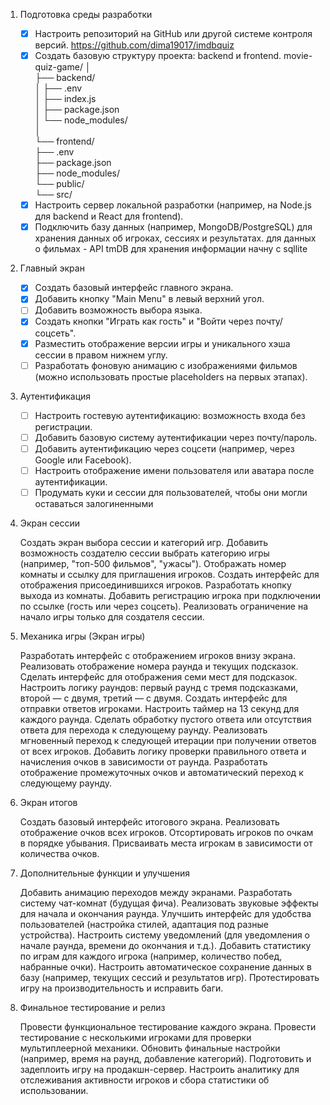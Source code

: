 1. Подготовка среды разработки

    - [x] Настроить репозиторий на GitHub или другой системе контроля версий.
    https://github.com/dima19017/imdbquiz
    - [x] Создать базовую структуру проекта: backend и frontend.
    movie-quiz-game/
    │  
    ├── backend/  
    │   ├── .env  
    │   ├── index.js  
    │   ├── package.json  
    │   └── node_modules/  
    │  
    └── frontend/  
        ├── .env  
        ├── package.json  
        ├── node_modules/  
        └── public/  
        └── src/  
    - [x] Настроить сервер локальной разработки (например, на Node.js для backend и React для frontend).
    - [x] Подключить базу данных (например, MongoDB/PostgreSQL) для хранения данных об игроках, сессиях и результатах.
    для данных о фильмах - API tmDB
    для хранения информации начну с sqllite

2. Главный экран

    - [x] Создать базовый интерфейс главного экрана.
    - [x] Добавить кнопку "Main Menu" в левый верхний угол.
    - [ ] Добавить возможность выбора языка.
    - [x] Создать кнопки "Играть как гость" и "Войти через почту/соцсеть".
    - [x] Разместить отображение версии игры и уникального хэша сессии в правом нижнем углу.
    - [ ] Разработать фоновую анимацию с изображениями фильмов (можно использовать простые placeholders на первых этапах).

3. Аутентификация

    - [ ] Настроить гостевую аутентификацию: возможность входа без регистрации.
    - [ ] Добавить базовую систему аутентификации через почту/пароль.
    - [ ] Добавить аутентификацию через соцсети (например, через Google или Facebook).
    - [ ] Настроить отображение имени пользователя или аватара после аутентификации.
    - [ ] Продумать куки и сессии для пользователей, чтобы они могли оставаться залогиненными

4. Экран сессии

    Создать экран выбора сессии и категорий игр.
    Добавить возможность создателю сессии выбрать категорию игры (например, "топ-500 фильмов", "ужасы").
    Отображать номер комнаты и ссылку для приглашения игроков.
    Создать интерфейс для отображения присоединившихся игроков.
    Разработать кнопку выхода из комнаты.
    Добавить регистрацию игрока при подключении по ссылке (гость или через соцсеть).
    Реализовать ограничение на начало игры только для создателя сессии.

5. Механика игры (Экран игры)

    Разработать интерфейс с отображением игроков внизу экрана.
    Реализовать отображение номера раунда и текущих подсказок.
    Сделать интерфейс для отображения семи мест для подсказок.
    Настроить логику раундов: первый раунд с тремя подсказками, второй — с двумя, третий — с двумя.
    Создать интерфейс для отправки ответов игроками.
    Настроить таймер на 13 секунд для каждого раунда.
    Сделать обработку пустого ответа или отсутствия ответа для перехода к следующему раунду.
    Реализовать мгновенный переход к следующей итерации при получении ответов от всех игроков.
    Добавить логику проверки правильного ответа и начисления очков в зависимости от раунда.
    Разработать отображение промежуточных очков и автоматический переход к следующему раунду.

6. Экран итогов

    Создать базовый интерфейс итогового экрана.
    Реализовать отображение очков всех игроков.
    Отсортировать игроков по очкам в порядке убывания.
    Присваивать места игрокам в зависимости от количества очков.

7. Дополнительные функции и улучшения

    Добавить анимацию переходов между экранами.
    Разработать систему чат-комнат (будущая фича).
    Реализовать звуковые эффекты для начала и окончания раунда.
    Улучшить интерфейс для удобства пользователей (настройка стилей, адаптация под разные устройства).
    Настроить систему уведомлений (для уведомления о начале раунда, времени до окончания и т.д.).
    Добавить статистику по играм для каждого игрока (например, количество побед, набранные очки).
    Настроить автоматическое сохранение данных в базу (например, текущих сессий и результатов игр).
    Протестировать игру на производительность и исправить баги.

8. Финальное тестирование и релиз

    Провести функциональное тестирование каждого экрана.
    Провести тестирование с несколькими игроками для проверки мультиплеерной механики.
    Обновить финальные настройки (например, время на раунд, добавление категорий).
    Подготовить и задеплоить игру на продакшн-сервер.
    Настроить аналитику для отслеживания активности игроков и сбора статистики об использовании.
